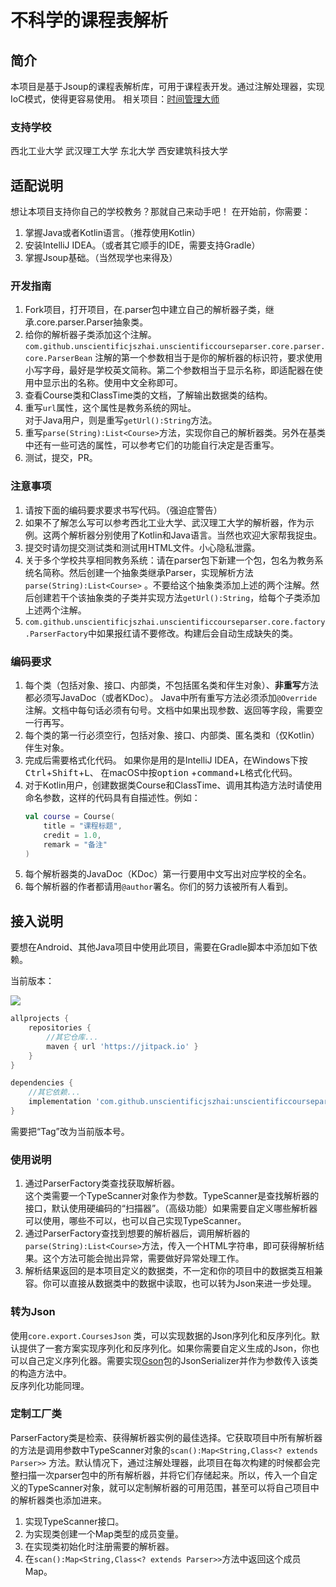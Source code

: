 # 不科学的课程表解析

## 简介

本项目是基于Jsoup的课程表解析库，可用于课程表开发。通过注解处理器，实现IoC模式，使得更容易使用。 相关项目：[时间管理大师](https://github.com/UnscientificJsZhai/TimeManager)

### 支持学校

西北工业大学 武汉理工大学 东北大学 西安建筑科技大学

## 适配说明

想让本项目支持你自己的学校教务？那就自己来动手吧！ 在开始前，你需要：

1. 掌握Java或者Kotlin语言。（推荐使用Kotlin）
2. 安装IntelliJ IDEA。（或者其它顺手的IDE，需要支持Gradle）
3. 掌握Jsoup基础。（当然现学也来得及）

### 开发指南

1. Fork项目，打开项目，在.parser包中建立自己的解析器子类，继承.core.parser.Parser抽象类。
2. 给你的解析器子类添加这个注解。  
   `com.github.unscientificjszhai.unscientificcourseparser.core.parser.core.ParserBean`
   注解的第一个参数相当于是你的解析器的标识符，要求使用小写字母，最好是学校英文简称。第二个参数相当于显示名称，即适配器在使用中显示出的名称。使用中文全称即可。
3. 查看Course类和ClassTime类的文档，了解输出数据类的结构。
4. 重写`url`属性，这个属性是教务系统的网址。  
   对于Java用户，则是重写`getUrl():String`方法。
5. 重写`parse(String):List<Course>`方法，实现你自己的解析器类。另外在基类中还有一些可选的属性，可以参考它们的功能自行决定是否重写。
6. 测试，提交，PR。

### 注意事项

1. 请按下面的编码要求要求书写代码。（强迫症警告）
2. 如果不了解怎么写可以参考西北工业大学、武汉理工大学的解析器，作为示例。这两个解析器分别使用了Kotlin和Java语言。当然也欢迎大家帮我捉虫。
3. 提交时请勿提交测试类和测试用HTML文件。小心隐私泄露。
4. 关于多个学校共享相同教务系统：请在parser包下新建一个包，包名为教务系统名简称。然后创建一个抽象类继承Parser，实现解析方法`parse(String):List<Course>`
   。不要给这个抽象类添加上述的两个注解。然后创建若干个该抽象类的子类并实现方法`getUrl():String`，给每个子类添加上述两个注解。
5. `com.github.unscientificjszhai.unscientificcourseparser.core.factory.ParserFactory`中如果报红请不要修改。构建后会自动生成缺失的类。

### 编码要求

1. 每个类（包括对象、接口、内部类，不包括匿名类和伴生对象）、**非重写**方法都必须写JavaDoc（或者KDoc）。 Java中所有重写方法必须添加`@Override`
   注解。文档中每句话必须有句号。文档中如果出现参数、返回等字段，需要空一行再写。
2. 每个类的第一行必须空行，包括对象、接口、内部类、匿名类和（仅Kotlin）伴生对象。
3. 完成后需要格式化代码。 如果你是用的是IntelliJ IDEA，在Windows下按<kbd>Ctrl</kbd>+<kbd>Shift</kbd>+<kbd>L</kbd>、 在macOS中按<kbd>option</kbd>
   +<kbd>command</kbd>+<kbd>L</kbd>格式化代码。
4. 对于Kotlin用户，创建数据类Course和ClassTime、调用其构造方法时请使用命名参数，这样的代码具有自描述性。例如：
   ```kotlin 
   val course = Course(
       title = "课程标题",
       credit = 1.0,
       remark = "备注"
   )
   ```
5. 每个解析器类的JavaDoc（KDoc）第一行要用中文写出对应学校的全名。
6. 每个解析器的作者都请用`@author`署名。你们的努力该被所有人看到。

## 接入说明

要想在Android、其他Java项目中使用此项目，需要在Gradle脚本中添加如下依赖。

当前版本：

[![](https://jitpack.io/v/UnscientificJsZhai/UnscientificCourseParser.svg)](https://jitpack.io/#UnscientificJsZhai/UnscientificCourseParser)

```groovy
allprojects {
    repositories {
        //其它仓库...
        maven { url 'https://jitpack.io' }
    }
}

dependencies {
    //其它依赖...
    implementation 'com.github.unscientificjszhai:unscientificcourseparser:Tag'
}
```

需要把“Tag”改为当前版本号。

### 使用说明

1. 通过ParserFactory类查找获取解析器。  
   这个类需要一个TypeScanner对象作为参数。TypeScanner是查找解析器的接口，默认使用硬编码的“扫描器”。（高级功能）如果需要自定义哪些解析器可以使用，哪些不可以，也可以自己实现TypeScanner。
2. 通过ParserFactory查找到想要的解析器后，调用解析器的`parse(String):List<Course>`方法，传入一个HTML字符串，即可获得解析结果。这个方法可能会抛出异常，需要做好异常处理工作。
3. 解析结果返回的是本项目定义的数据类，不一定和你的项目中的数据类互相兼容。你可以直接从数据类中的数据中读取，也可以转为Json来进一步处理。

### 转为Json

使用`core.export.CoursesJson`
类，可以实现数据的Json序列化和反序列化。默认提供了一套方案实现序列化和反序列化。如果你需要自定义生成的Json，你也可以自己定义序列化器。需要实现[Gson](https://github.com/google/gson)包的JsonSerializer并作为参数传入该类的构造方法中。  
反序列化功能同理。

### 定制工厂类

ParserFactory类是检索、获得解析器实例的最佳选择。它获取项目中所有解析器的方法是调用参数中TypeScanner对象的`scan():Map<String,Class<? extends Parser>>`
方法。默认情况下，通过注解处理器，此项目在每次构建的时候都会完整扫描一次parser包中的所有解析器，并将它们存储起来。所以，传入一个自定义的TypeScanner对象，就可以定制解析器的可用范围，甚至可以将自己项目中的解析器类也添加进来。

1. 实现TypeScanner接口。
2. 为实现类创建一个Map类型的成员变量。
3. 在实现类初始化时注册需要的解析器。
4. 在`scan():Map<String,Class<? extends Parser>>`方法中返回这个成员Map。
